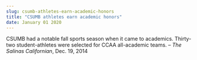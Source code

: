 ```yaml
---
slug: csumb-athletes-earn-academic-honors
title: "CSUMB athletes earn academic honors"
date: January 01 2020
---
```


<p>CSUMB had a notable fall sports season when it came to academics. Thirty-two student-athletes were selected for CCAA all-academic teams. – <em>The Salinas Californian</em>, Dec. 19, 2014
</p>

